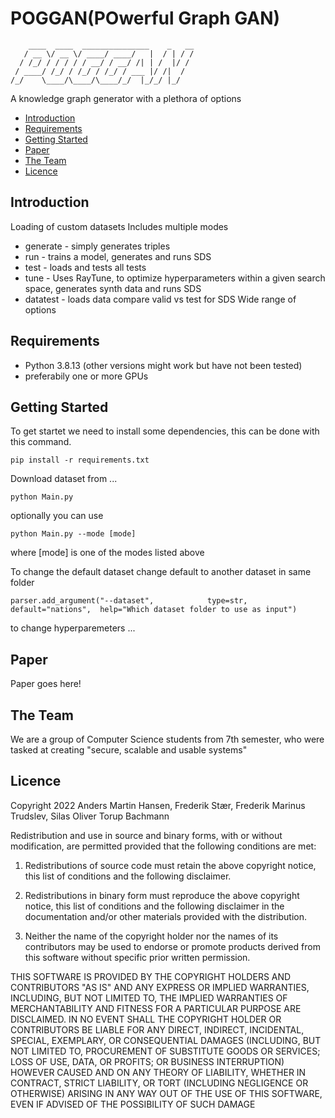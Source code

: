# POGGAN(POwerful Graph GAN)

```
    ____  ____  _______________    _   __
   / __ \/ __ \/ ____/ ____/   |  / | / /
  / /_/ / / / / / __/ / __/ /| | /  |/ / 
 / ____/ /_/ / /_/ / /_/ / ___ |/ /|  /  
/_/    \____/\____/\____/_/  |_/_/ |_/  
```


A knowledge graph generator with a plethora of options

<!-- toc -->

- [Introduction](#introduction)
- [Requirements](#requirements)
- [Getting Started](#getting-started)
- [Paper](#paper)
- [The Team](#the-team)
- [Licence](#licence)

<!-- tocstop -->

## Introduction

Loading of custom datasets
Includes multiple modes
   - generate - simply generates triples
   - run - trains a model, generates and runs SDS
   - test - loads and tests all tests
   - tune - Uses RayTune, to optimize hyperparameters within a given search space, generates synth data and runs SDS
   - datatest - loads data compare valid vs test for SDS
Wide range of options   

## Requirements
   - Python 3.8.13 (other versions might work but have not been tested)
   - preferabily one or more GPUs


## Getting Started

To get startet we need to install some dependencies, this can be done with this command.

```
pip install -r requirements.txt
```

Download dataset from ...

```
python Main.py
```

optionally you can use 

```
python Main.py --mode [mode]
```

where [mode] is one of the modes listed above

To change the default dataset change default to another dataset in same folder

```
parser.add_argument("--dataset",			type=str,	default="nations",	help="Which dataset folder to use as input")
```

to change hyperparemeters ...

## Paper

Paper goes here!

## The Team

We are a group of Computer Science students from 7th semester, who were tasked at creating "secure, scalable and usable systems"

## Licence
Copyright 2022 Anders Martin Hansen, Frederik Stær, Frederik Marinus Trudslev, Silas Oliver Torup Bachmann

Redistribution and use in source and binary forms, with or without modification, are permitted provided that the following conditions are met:

1. Redistributions of source code must retain the above copyright notice, this list of conditions and the following disclaimer.

2. Redistributions in binary form must reproduce the above copyright notice, this list of conditions and the following disclaimer in the documentation and/or other materials provided with the distribution.

3. Neither the name of the copyright holder nor the names of its contributors may be used to endorse or promote products derived from this software without specific prior written permission.

THIS SOFTWARE IS PROVIDED BY THE COPYRIGHT HOLDERS AND CONTRIBUTORS "AS IS" AND ANY EXPRESS OR IMPLIED WARRANTIES, INCLUDING, BUT NOT LIMITED TO, THE IMPLIED WARRANTIES OF MERCHANTABILITY AND FITNESS FOR A PARTICULAR PURPOSE ARE DISCLAIMED. IN NO EVENT SHALL THE COPYRIGHT HOLDER OR CONTRIBUTORS BE LIABLE FOR ANY DIRECT, INDIRECT, INCIDENTAL, SPECIAL, EXEMPLARY, OR CONSEQUENTIAL DAMAGES (INCLUDING, BUT NOT LIMITED TO, PROCUREMENT OF SUBSTITUTE GOODS OR SERVICES; LOSS OF USE, DATA, OR PROFITS; OR BUSINESS INTERRUPTION) HOWEVER CAUSED AND ON ANY THEORY OF LIABILITY, WHETHER IN CONTRACT, STRICT LIABILITY, OR TORT (INCLUDING NEGLIGENCE OR OTHERWISE) ARISING IN ANY WAY OUT OF THE USE OF THIS SOFTWARE, EVEN IF ADVISED OF THE POSSIBILITY OF SUCH DAMAGE
